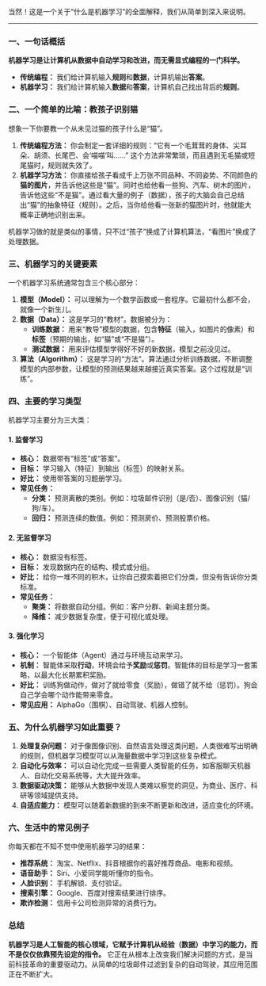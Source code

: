 当然！这是一个关于“什么是机器学习”的全面解释，我们从简单到深入来说明。

---

### 一、一句话概括

**机器学习是让计算机从数据中自动学习和改进，而无需显式编程的一门科学。**

*   **传统编程：** 我们给计算机输入**规则**和**数据**，计算机输出**答案**。
*   **机器学习：** 我们给计算机输入**数据**和**答案**，计算机自己找出背后的**规则**。

### 二、一个简单的比喻：教孩子识别猫

想象一下你要教一个从未见过猫的孩子什么是“猫”。

1.  **传统编程方法：** 你会制定一套详细的规则：“它有一个毛茸茸的身体、尖耳朵、胡须、长尾巴、会‘喵喵’叫……” 这个方法非常繁琐，而且遇到无毛猫或短尾猫时，规则就失效了。
2.  **机器学习方法：** 你直接给孩子看成千上万张不同品种、不同姿势、不同颜色的**猫的图片**，并告诉他这些是“猫”。同时也给他看一些狗、汽车、树木的图片，告诉他这些“不是猫”。通过看大量的例子（数据），孩子的大脑会自己总结出“猫”的抽象特征（规则）。之后，当你给他看一张新的猫图片时，他就能大概率正确地识别出来。

机器学习做的就是类似的事情，只不过“孩子”换成了计算机算法，“看图片”换成了处理数据。

### 三、机器学习的关键要素

一个机器学习系统通常包含三个核心部分：

1.  **模型（Model）：** 可以理解为一个数学函数或一套程序。它最初什么都不会，就像一个新生儿。
2.  **数据（Data）：** 这是学习的“教材”。数据被分为：
    *   **训练数据：** 用来“教导”模型的数据，包含**特征**（输入，如图片的像素）和**标签**（预期的输出，如“猫”或“不是猫”）。
    *   **测试数据：** 用来评估模型学得好不好的新数据，模型之前没见过。
3.  **算法（Algorithm）：** 这是学习的“方法”。算法通过分析训练数据，不断调整模型的内部参数，让模型的预测结果越来越接近真实答案。这个过程就是“训练”。

### 四、主要的学习类型

机器学习主要分为三大类：

#### 1. 监督学习
*   **核心：** 数据带有“标签”或“答案”。
*   **目标：** 学习输入（特征）到输出（标签）的映射关系。
*   **好比：** 使用带答案的习题册学习。
*   **常见任务：**
    *   **分类：** 预测离散的类别。例如：垃圾邮件识别（是/否）、图像识别（猫/狗/车）。
    *   **回归：** 预测连续的数值。例如：预测房价、预测股票价格。

#### 2. 无监督学习
*   **核心：** 数据没有标签。
*   **目标：** 发现数据内在的结构、模式或分组。
*   **好比：** 给你一堆不同的积木，让你自己摸索着把它们分类，但没有告诉你分类标准。
*   **常见任务：**
    *   **聚类：** 将数据自动分组。例如：客户分群、新闻主题分类。
    *   **降维：** 减少数据复杂度，便于可视化或处理。

#### 3. 强化学习
*   **核心：** 一个智能体（Agent）通过与环境互动来学习。
*   **机制：** 智能体采取**行动**，环境会给予**奖励**或**惩罚**。智能体的目标是学习一套策略，以最大化长期累积奖励。
*   **好比：** 训练狗做动作，做对了就给零食（奖励），做错了就不给（惩罚）。狗会自己学会哪个动作能带来零食。
*   **常见应用：** AlphaGo（围棋）、自动驾驶、机器人控制。

### 五、为什么机器学习如此重要？

1.  **处理复杂问题：** 对于像图像识别、自然语言处理这类问题，人类很难写出明确的规则，但机器学习模型可以从海量数据中学习到这些复杂模式。
2.  **自动化与效率：** 可以自动化完成一些需要人类智能的任务，如客服聊天机器人、自动化交易系统等，大大提升效率。
3.  **数据驱动决策：** 能够从大数据中发现人类难以察觉的洞见，为商业、医疗、科研等领域提供支持。
4.  **自适应能力：** 模型可以随着新数据的到来不断更新和改进，适应变化的环境。

### 六、生活中的常见例子

你每天都在不知不觉中使用机器学习的结果：
*   **推荐系统：** 淘宝、Netflix、抖音根据你的喜好推荐商品、电影和视频。
*   **语音助手：** Siri、小爱同学能听懂你的指令。
*   **人脸识别：** 手机解锁、支付验证。
*   **搜索引擎：** Google、百度对搜索结果进行排序。
*   **欺诈检测：** 信用卡公司检测异常的消费行为。

### 总结

**机器学习是人工智能的核心领域，它赋予计算机从经验（数据）中学习的能力，而不是仅仅依靠预先设定的指令。** 它正在从根本上改变我们解决问题的方式，是当前科技革命的重要驱动力。从简单的垃圾邮件过滤到复杂的自动驾驶，其应用范围正在不断扩大。